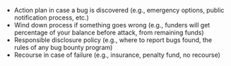 - Action plan in case a bug is discovered (e.g., emergency options, public notification process,
  etc.)
- Wind down process if something goes wrong (e.g., funders will get percentage of your balance
  before attack, from remaining funds)
- Responsible disclosure policy (e.g., where to report bugs found, the rules of any bug bounty
  program)
- Recourse in case of failure (e.g., insurance, penalty fund, no recourse)
